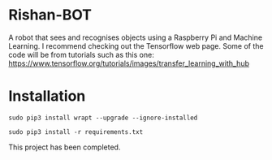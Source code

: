 # Rishan-BOT
A robot that sees and recognises objects using a Raspberry Pi and Machine Learning.
I recommend checking out the Tensorflow web page. Some of the code will be from tutorials such as this one: https://www.tensorflow.org/tutorials/images/transfer_learning_with_hub

# Installation
``` sudo pip3 install wrapt --upgrade --ignore-installed ```


``` sudo pip3 install -r requirements.txt ```

This project has been completed.
